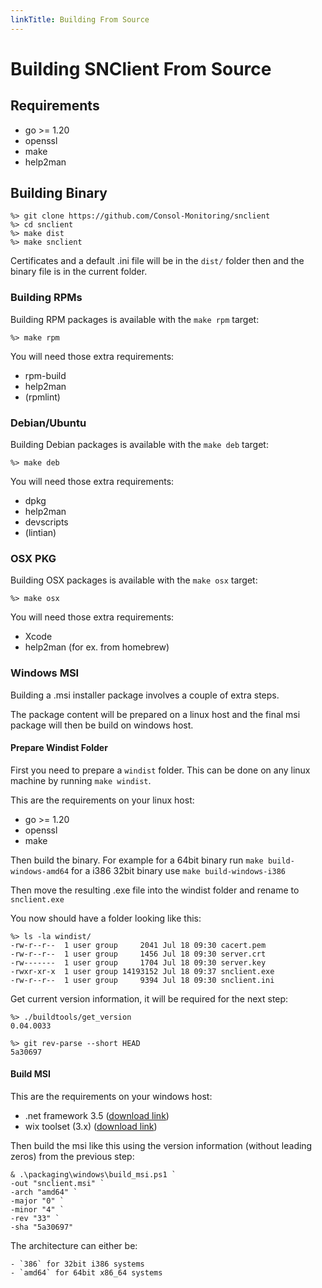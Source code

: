 ```yaml
---
linkTitle: Building From Source
---
```


# Building SNClient From Source

## Requirements

- go >= 1.20
- openssl
- make
- help2man

## Building Binary

	%> git clone https://github.com/Consol-Monitoring/snclient
	%> cd snclient
	%> make dist
	%> make snclient

Certificates and a default .ini file will be in the `dist/` folder then and the
binary file is in the current folder.

### Building RPMs

Building RPM packages is available with the `make rpm` target:

	%> make rpm

You will need those extra requirements:

- rpm-build
- help2man
- (rpmlint)

### Debian/Ubuntu

Building Debian packages is available with the `make deb` target:

	%> make deb

You will need those extra requirements:

- dpkg
- help2man
- devscripts
- (lintian)

### OSX PKG

Building OSX packages is available with the `make osx` target:

	%> make osx

You will need those extra requirements:

- Xcode
- help2man (for ex. from homebrew)

### Windows MSI

Building a .msi installer package involves a couple of extra steps.

The package content will be prepared on a linux host and the final
msi package will then be build on windows host.

#### Prepare Windist Folder

First you need to prepare a `windist` folder. This can be done on any
linux machine by running `make windist`.

This are the requirements on your linux host:
- go >= 1.20
- openssl
- make

Then build the binary. For example for a 64bit binary run `make build-windows-amd64`
for a i386 32bit binary use `make build-windows-i386`

Then move the resulting .exe file into the windist folder and rename to `snclient.exe`

You now should have a folder looking like this:

	%> ls -la windist/
	-rw-r--r--  1 user group     2041 Jul 18 09:30 cacert.pem
	-rw-r--r--  1 user group     1456 Jul 18 09:30 server.crt
	-rw-------  1 user group     1704 Jul 18 09:30 server.key
	-rwxr-xr-x  1 user group 14193152 Jul 18 09:37 snclient.exe
	-rw-r--r--  1 user group     9394 Jul 18 09:30 snclient.ini

Get current version information, it will be required for the next step:

	%> ./buildtools/get_version
	0.04.0033

	%> git rev-parse --short HEAD
	5a30697


#### Build MSI

This are the requirements on your windows host:
- .net framework 3.5 ([download link](https://download.microsoft.com/download/0/6/1/061F001C-8752-4600-A198-53214C69B51F/dotnetfx35setup.exe))
- wix toolset (3.x) ([download link](https://github.com/wixtoolset/wix3/releases/download/wix3112rtm/wix311.exe))

Then build the msi like this using the version information (without leading zeros) from the previous step:

	& .\packaging\windows\build_msi.ps1 `
	-out "snclient.msi" `
	-arch "amd64" `
	-major "0" `
	-minor "4" `
	-rev "33" `
	-sha "5a30697"

The architecture can either be:

	- `386` for 32bit i386 systems
	- `amd64` for 64bit x86_64 systems
